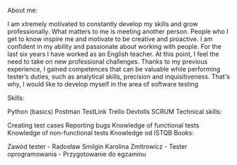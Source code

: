 About me:

I am xtremely motivated to constantly develop my skills and grow professionally. What matters to me is meeting another person. People who I get to know inspire me and motivate to be creative and proactive. I am confident in my ability and passionate about working with people. For the last six years I have worked as an English teacher. At this point, I feel the need to take on new professional challenges. Thanks to my previous experience, I gained competences that can be valuable while performing tester’s duties, such as analytical skills, precision and inquisitiveness. That's why, I would like to develop myself in the area of software testing

Skills:

Python (basics)
Postman
TestLink
Trello
Devtolls
SCRUM
Technical skills:

Creating test cases
Reporting bugs
Knowledge of functional tests
Knowledge of non-functional tests
Knowledge od ISTQB
Books:

Zawód tester - Radosław Smilgin
Karolina Zmitrowicz - Tester oprogramowania - Przygotowanie do egzaminu
<!---
Arlettta/Arlettta is a ✨ special ✨ repository because its `README.md` (this file) appears on your GitHub profile.
You can click the Preview link to take a look at your changes.
--->
